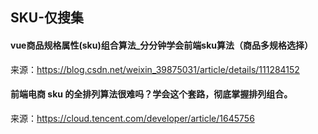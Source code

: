 ## SKU-仅搜集

#### vue商品规格属性(sku)组合算法_分分钟学会前端sku算法（商品多规格选择）

来源：https://blog.csdn.net/weixin_39875031/article/details/111284152

#### 前端电商 sku 的全排列算法很难吗？学会这个套路，彻底掌握排列组合。

来源：https://cloud.tencent.com/developer/article/1645756